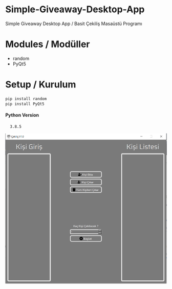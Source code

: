 # Simple-Giveaway-Desktop-App
Simple Giveaway Desktop App / Basit Çekiliş Masaüstü Programı

# Modules / Modüller

* random
* PyQt5


# Setup / Kurulum

```
pip install random
pip install PyQt5
```


#### Python Version 
      3.8.5

![Image](/images/ss.png)
